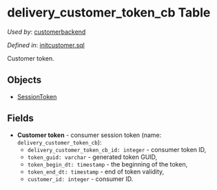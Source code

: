 # delivery_customer_token_cb Table

*Used by*: [customerbackend](../../backend/customerbackend.md) 

*Defined in*: [initcustomer.sql](../../dbinit/initcustomer.sql)

Customer token.

## Objects 

- [SessionToken](https://github.com/alexeysp11/workflow-auth/blob/main/models/NetworkParameters/SessionToken.cs)

## Fields 

- **Customer token** - consumer session token (name: `delivery_customer_token_cb`):
     - `delivery_customer_token_cb_id: integer` - consumer token ID,
     - `token_guid: varchar` - generated token GUID,
     - `token_begin_dt: timestamp` - the beginning of the token,
     - `token_end_dt: timestamp` - end of token validity,
     - `customer_id: integer` - consumer ID.
